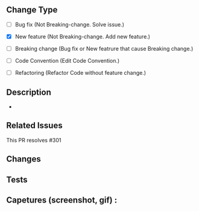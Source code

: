 ## Change Type

<!--- What types of changes does your code introduce? Put an `x` in all the boxes that apply: -->

- [ ] Bug fix (Not Breaking-change. Solve issue.)
- [x] New feature (Not Breaking-change. Add new feature.)
- [ ] Breaking change (Bug fix or New featrure that cause Breaking change.)
- [ ] Code Convention (Edit Code Convention.)
- [ ] Refactoring (Refactor Code without feature change.)
      
      

## Description

-

## Related Issues

This PR resolves #301


## Changes


## Tests


## Capetures (screenshot, gif) :

